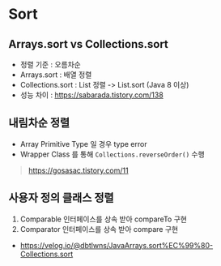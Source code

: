 # Sort

## Arrays.sort vs Collections.sort
- 정렬 기준 : 오름차순
- Arrays.sort : 배열 정렬
- Collections.sort : List 정렬 -> List.sort (Java 8 이상)
- 성능 차이 : https://sabarada.tistory.com/138

## 내림차순 정렬
- Array Primitive Type 일 경우 type error
- Wrapper Class 를 통해 `Collections.reverseOrder()` 수행
> https://gosasac.tistory.com/11

## 사용자 정의 클래스 정렬
1. Comparable 인터페이스를 상속 받아 compareTo 구현
2. Comparator 인터페이스를 상속 받아 compare 구현
- https://velog.io/@dbtlwns/JavaArrays.sort%EC%99%80-Collections.sort